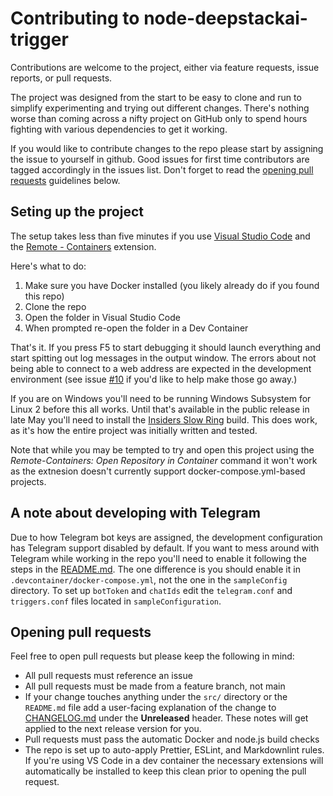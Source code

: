 # Contributing to node-deepstackai-trigger

Contributions are welcome to the project, either via feature requests, issue reports, or pull requests.

The project was designed from the start to be easy to clone and run to simplify experimenting and
trying out different changes. There's nothing worse than coming across a nifty project on GitHub
only to spend hours fighting with various dependencies to get it working.

If you would like to contribute changes to the repo please start by assigning the issue to yourself
in github. Good issues for first time contributors are tagged accordingly in the issues list. Don't
forget to read the [opening pull requests](#opening-pull-requests) guidelines below.

## Seting up the project

The setup takes less than five minutes if you use [Visual Studio Code](http://code.visualstudio.com/)
and the [Remote - Containers](https://marketplace.visualstudio.com/items?itemName=ms-vscode-remote.remote-containers) extension.

Here's what to do:

1. Make sure you have Docker installed (you likely already do if you found this repo)
2. Clone the repo
3. Open the folder in Visual Studio Code
4. When prompted re-open the folder in a Dev Container

That's it. If you press F5 to start debugging it should launch everything and start spitting out log
messages in the output window. The errors about not being able to connect to a web address are
expected in the development environment (see issue [#10](https://github.com/danecreekphotography/node-deepstackai-trigger/issues/10)
if you'd like to help make those go away.)

If you are on Windows you'll need to be running Windows Subsystem for Linux 2 before this
all works. Until that's available in the public release in late May you'll need to
install the [Insiders Slow Ring](https://docs.microsoft.com/en-us/windows/wsl/wsl2-index) build. This does work, as it's how the
entire project was initially written and tested.

Note that while you may be tempted to try and open this project using the _Remote-Containers: Open Repository in Container_
command it won't work as the extnesion doesn't currently support docker-compose.yml-based projects.

## A note about developing with Telegram

Due to how Telegram bot keys are assigned, the development configuration has Telegram support disabled by default.
If you want to mess around with Telegram while working in the repo you'll need to enable it following the steps
in the [README.md](README.md). The one difference is you should enable it in `.devcontainer/docker-compose.yml`, not
the one in the `sampleConfig` directory. To set up `botToken` and `chatIds` edit the `telegram.conf` and `triggers.conf`
files located in `sampleConfiguration`.

## Opening pull requests

Feel free to open pull requests but please keep the following in mind:

- All pull requests must reference an issue
- All pull requests must be made from a feature branch, not main
- If your change touches anything under the `src/` directory or the `README.md` file add
  a user-facing explanation of the change to [CHANGELOG.md](CHANGELOG.md) under the **Unreleased**
  header. These notes will get applied to the next release version for you.
- Pull requests must pass the automatic Docker and node.js build checks
- The repo is set up to auto-apply Prettier, ESLint, and Markdownlint rules. If you're using VS Code
  in a dev container the necessary extensions will automatically be installed to keep this clean prior
  to opening the pull request.
